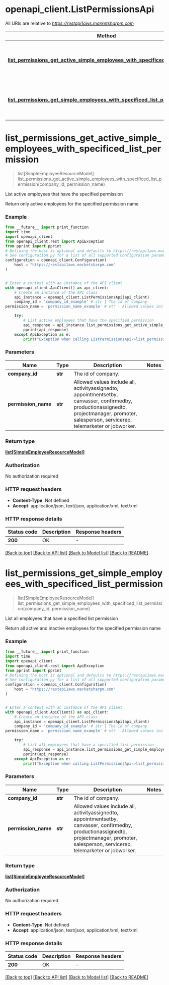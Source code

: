 # openapi_client.ListPermissionsApi

All URIs are relative to *https://restapi1aws.marketsharpm.com*

Method | HTTP request | Description
------------- | ------------- | -------------
[**list_permissions_get_active_simple_employees_with_specificed_list_permission**](ListPermissionsApi.md#list_permissions_get_active_simple_employees_with_specificed_list_permission) | **GET** /companies/{companyId}/listpermissions/{permissionName}/employees/active | List active employees that have the specified permission
[**list_permissions_get_simple_employees_with_specificed_list_permission**](ListPermissionsApi.md#list_permissions_get_simple_employees_with_specificed_list_permission) | **GET** /companies/{companyId}/listpermissions/{permissionName}/employees | List all employees that have a specified list permission


# **list_permissions_get_active_simple_employees_with_specificed_list_permission**
> list[SimpleEmployeeResourceModel] list_permissions_get_active_simple_employees_with_specificed_list_permission(company_id, permission_name)

List active employees that have the specified permission

Return only active employees for the specified permission name

### Example

```python
from __future__ import print_function
import time
import openapi_client
from openapi_client.rest import ApiException
from pprint import pprint
# Defining the host is optional and defaults to https://restapi1aws.marketsharpm.com
# See configuration.py for a list of all supported configuration parameters.
configuration = openapi_client.Configuration(
    host = "https://restapi1aws.marketsharpm.com"
)


# Enter a context with an instance of the API client
with openapi_client.ApiClient() as api_client:
    # Create an instance of the API class
    api_instance = openapi_client.ListPermissionsApi(api_client)
    company_id = 'company_id_example' # str | The id of company.
permission_name = 'permission_name_example' # str | Allowed values include all, activityassignedto, appointmentsetby, canvasser, confirmedby,   productionassignedto, projectmanager, promoter, salesperson, servicerep, telemarketer or jobworker.

    try:
        # List active employees that have the specified permission
        api_response = api_instance.list_permissions_get_active_simple_employees_with_specificed_list_permission(company_id, permission_name)
        pprint(api_response)
    except ApiException as e:
        print("Exception when calling ListPermissionsApi->list_permissions_get_active_simple_employees_with_specificed_list_permission: %s\n" % e)
```

### Parameters

Name | Type | Description  | Notes
------------- | ------------- | ------------- | -------------
 **company_id** | **str**| The id of company. | 
 **permission_name** | **str**| Allowed values include all, activityassignedto, appointmentsetby, canvasser, confirmedby,   productionassignedto, projectmanager, promoter, salesperson, servicerep, telemarketer or jobworker. | 

### Return type

[**list[SimpleEmployeeResourceModel]**](SimpleEmployeeResourceModel.md)

### Authorization

No authorization required

### HTTP request headers

 - **Content-Type**: Not defined
 - **Accept**: application/json, text/json, application/xml, text/xml

### HTTP response details
| Status code | Description | Response headers |
|-------------|-------------|------------------|
**200** | OK |  -  |

[[Back to top]](#) [[Back to API list]](../README.md#documentation-for-api-endpoints) [[Back to Model list]](../README.md#documentation-for-models) [[Back to README]](../README.md)

# **list_permissions_get_simple_employees_with_specificed_list_permission**
> list[SimpleEmployeeResourceModel] list_permissions_get_simple_employees_with_specificed_list_permission(company_id, permission_name)

List all employees that have a specified list permission

Return all active and inactive employees for the specified permission name

### Example

```python
from __future__ import print_function
import time
import openapi_client
from openapi_client.rest import ApiException
from pprint import pprint
# Defining the host is optional and defaults to https://restapi1aws.marketsharpm.com
# See configuration.py for a list of all supported configuration parameters.
configuration = openapi_client.Configuration(
    host = "https://restapi1aws.marketsharpm.com"
)


# Enter a context with an instance of the API client
with openapi_client.ApiClient() as api_client:
    # Create an instance of the API class
    api_instance = openapi_client.ListPermissionsApi(api_client)
    company_id = 'company_id_example' # str | The id of company.
permission_name = 'permission_name_example' # str | Allowed values include all, activityassignedto, appointmentsetby, canvasser, confirmedby,   productionassignedto, projectmanager, promoter, salesperson, servicerep, telemarketer or jobworker.

    try:
        # List all employees that have a specified list permission
        api_response = api_instance.list_permissions_get_simple_employees_with_specificed_list_permission(company_id, permission_name)
        pprint(api_response)
    except ApiException as e:
        print("Exception when calling ListPermissionsApi->list_permissions_get_simple_employees_with_specificed_list_permission: %s\n" % e)
```

### Parameters

Name | Type | Description  | Notes
------------- | ------------- | ------------- | -------------
 **company_id** | **str**| The id of company. | 
 **permission_name** | **str**| Allowed values include all, activityassignedto, appointmentsetby, canvasser, confirmedby,   productionassignedto, projectmanager, promoter, salesperson, servicerep, telemarketer or jobworker. | 

### Return type

[**list[SimpleEmployeeResourceModel]**](SimpleEmployeeResourceModel.md)

### Authorization

No authorization required

### HTTP request headers

 - **Content-Type**: Not defined
 - **Accept**: application/json, text/json, application/xml, text/xml

### HTTP response details
| Status code | Description | Response headers |
|-------------|-------------|------------------|
**200** | OK |  -  |

[[Back to top]](#) [[Back to API list]](../README.md#documentation-for-api-endpoints) [[Back to Model list]](../README.md#documentation-for-models) [[Back to README]](../README.md)

